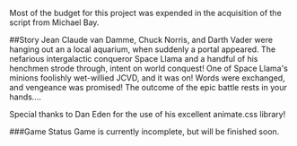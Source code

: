 Most of the budget for this project was expended in the acquisition of the script from Michael Bay.

##Story
Jean Claude van Damme, Chuck Norris, and Darth Vader were hanging out an a local aquarium, when suddenly a portal appeared. The nefarious intergalactic conqueror Space Llama and a handful of his henchmen strode through, intent on world conquest! One of Space Llama's minions foolishly wet-willied JCVD, and it was on! Words were exchanged, and vengeance was promised! The outcome of the epic battle rests in your hands....

Special thanks to Dan Eden for the use of his excellent animate.css library!

###Game Status
Game is currently incomplete, but will be finished soon.
